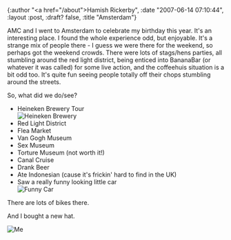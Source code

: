 {:author "<a href=\"/about\">Hamish Rickerby</a>", :date "2007-06-14 07:10:44", :layout :post, :draft? false, :title "Amsterdam"}

AMC and I went to Amsterdam to celebrate my birthday this year.  It's an interesting place.  I found the whole experience odd, but enjoyable.  It's a strange mix of people there - I guess we were there for the weekend, so perhaps got the weekend crowds.  There were lots of stags/hens parties, all stumbling around the red light district, being enticed into BananaBar (or whatever it was called) for some live action, and the coffeehuis situation is a bit odd too.  It's quite fun seeing people totally off their chops stumbling around the streets.

So, what did we do/see?
<ul>
	<li>Heineken Brewery Tour<br /><img id="image177" src="http://hamishrickerby.com/wp-content/uploads/2007/06/dsc01728.thumbnail.jpg" alt="Heineken Brewery" /></li>
	<li>Red Light District</li>
	<li>Flea Market</li>
	<li>Van Gogh Museum</li>
	<li>Sex Museum</li>
	<li>Torture Museum (not worth it!)</li>
	<li>Canal Cruise</li>
	<li>Drank Beer</li>
	<li>Ate Indonesian (cause it's frickin' hard to find in the UK)</li>
	<li>Saw a really funny looking little car<br /><img id="image180" src="http://hamishrickerby.com/wp-content/uploads/2007/06/dsc01793.thumbnail.jpg" alt="Funny Car" /></li>
</ul>

There are lots of bikes there.

And I bought a new hat.

<img id="image179" src="http://hamishrickerby.com/wp-content/uploads/2007/06/dsc01729.thumbnail.jpg" alt="Me" />
